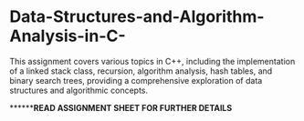 # Data-Structures-and-Algorithm-Analysis-in-C-
This assignment covers various topics in C++, including the implementation of a linked stack class, recursion, algorithm analysis, hash tables, 
and binary search trees, providing a comprehensive exploration of data structures and algorithmic concepts.

************READ ASSIGNMENT SHEET FOR FURTHER DETAILS******
